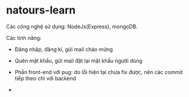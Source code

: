 # natours-learn

Các công nghệ sử dụng: NodeJs(Express), mongoDB.

Các tính năng: 
  - Đăng nhập, đăng kí, gửi mail chào mừng
  - Quên mật khẩu, gửi mail đặt lại mật khẩu người dùng
    

- Phần front-end với pug: do lỗi hiện tại chưa fix được, nên các commit tiếp theo chỉ với backend
- 

